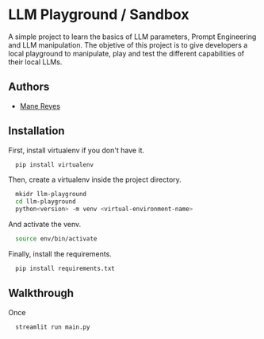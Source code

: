 
# LLM Playground / Sandbox

A simple project to learn the basics of LLM parameters, Prompt Engineering and LLM manipulation. The objetive of this project is to give developers a local playground to manipulate, play and test the different capabilities of their local LLMs.
## Authors

- [Mane Reyes](https://github.com/thepurpleoni)


## Installation

First, install virtualenv if you don't have it.
```bash
  pip install virtualenv

```
Then, create a virtualenv inside the project directory.
```bash
  mkidr llm-playground
  cd llm-playground
  python<version> -m venv <virtual-environment-name>
```

And activate the venv.
```bash
  source env/bin/activate
```

Finally, install the requirements.
```bash
  pip install requirements.txt

```
## Walkthrough

Once 
```bash
  streamlit run main.py
```

